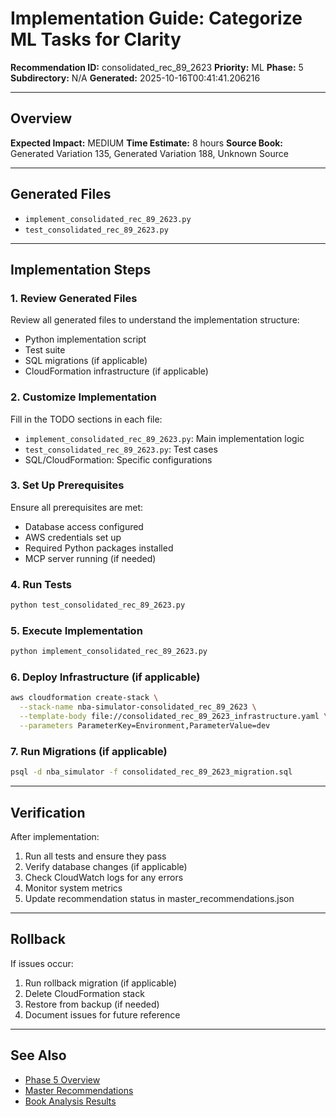 # Implementation Guide: Categorize ML Tasks for Clarity

**Recommendation ID:** consolidated_rec_89_2623
**Priority:** ML
**Phase:** 5
**Subdirectory:** N/A
**Generated:** 2025-10-16T00:41:41.206216

---

## Overview



**Expected Impact:** MEDIUM
**Time Estimate:** 8 hours
**Source Book:** Generated Variation 135, Generated Variation 188, Unknown Source

---

## Generated Files

- `implement_consolidated_rec_89_2623.py`
- `test_consolidated_rec_89_2623.py`

---

## Implementation Steps

### 1. Review Generated Files

Review all generated files to understand the implementation structure:
- Python implementation script
- Test suite
- SQL migrations (if applicable)
- CloudFormation infrastructure (if applicable)

### 2. Customize Implementation

Fill in the TODO sections in each file:
- `implement_consolidated_rec_89_2623.py`: Main implementation logic
- `test_consolidated_rec_89_2623.py`: Test cases
- SQL/CloudFormation: Specific configurations

### 3. Set Up Prerequisites

Ensure all prerequisites are met:
- Database access configured
- AWS credentials set up
- Required Python packages installed
- MCP server running (if needed)

### 4. Run Tests

```bash
python test_consolidated_rec_89_2623.py
```

### 5. Execute Implementation

```bash
python implement_consolidated_rec_89_2623.py
```

### 6. Deploy Infrastructure (if applicable)

```bash
aws cloudformation create-stack \
  --stack-name nba-simulator-consolidated_rec_89_2623 \
  --template-body file://consolidated_rec_89_2623_infrastructure.yaml \
  --parameters ParameterKey=Environment,ParameterValue=dev
```

### 7. Run Migrations (if applicable)

```bash
psql -d nba_simulator -f consolidated_rec_89_2623_migration.sql
```

---

## Verification

After implementation:
1. Run all tests and ensure they pass
2. Verify database changes (if applicable)
3. Check CloudWatch logs for any errors
4. Monitor system metrics
5. Update recommendation status in master_recommendations.json

---

## Rollback

If issues occur:
1. Run rollback migration (if applicable)
2. Delete CloudFormation stack
3. Restore from backup (if needed)
4. Document issues for future reference

---

## See Also

- [Phase 5 Overview](/Users/ryanranft/nba-simulator-aws/docs/phases/phase_5/)
- [Master Recommendations](/Users/ryanranft/nba-mcp-synthesis/analysis_results/master_recommendations.json)
- [Book Analysis Results](/Users/ryanranft/nba-mcp-synthesis/analysis_results/)
